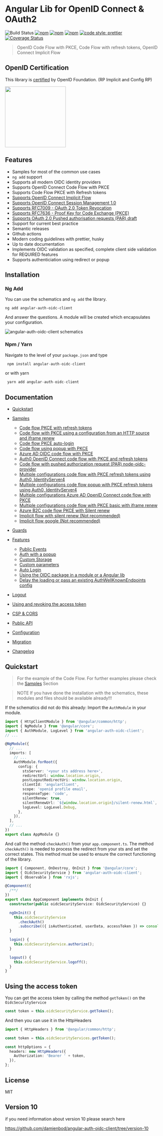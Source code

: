 # Angular Lib for OpenID Connect & OAuth2

![Build Status](https://github.com/damienbod/angular-auth-oidc-client/workflows/angular-auth-oidc-client-build/badge.svg?branch=main) [![npm](https://img.shields.io/npm/v/angular-auth-oidc-client.svg)](https://www.npmjs.com/package/angular-auth-oidc-client) [![npm](https://img.shields.io/npm/dm/angular-auth-oidc-client.svg)](https://www.npmjs.com/package/angular-auth-oidc-client) [![npm](https://img.shields.io/npm/l/angular-auth-oidc-client.svg)](https://www.npmjs.com/package/angular-auth-oidc-client) [![code style: prettier](https://img.shields.io/badge/code_style-prettier-ff69b4.svg)](https://github.com/prettier/prettier) [![Coverage Status](https://coveralls.io/repos/github/damienbod/angular-auth-oidc-client/badge.svg?branch=main)](https://coveralls.io/github/damienbod/angular-auth-oidc-client?branch=main)

> OpenID Code Flow with PKCE, Code Flow with refresh tokens, OpenID Connect Implicit Flow

## OpenID Certification

This library is <a href="http://openid.net/certification/#RPs">certified</a> by OpenID Foundation. (RP Implicit and Config RP)

<a href="http://openid.net/certification/#RPs"><img src="https://damienbod.files.wordpress.com/2017/06/oid-l-certification-mark-l-rgb-150dpi-90mm.png" alt="" width="200" /></a>

## Features

- Samples for most of the common use cases
- `ng add` support
- Supports all modern OIDC identity providers
- Supports OpenID Connect Code Flow with PKCE
- Supports Code Flow PKCE with Refresh tokens
- [Supports OpenID Connect Implicit Flow](http://openid.net/specs/openid-connect-implicit-1_0.html)
- [Supports OpenID Connect Session Management 1.0](http://openid.net/specs/openid-connect-session-1_0.html)
- [Supports RFC7009 - OAuth 2.0 Token Revocation](https://tools.ietf.org/html/rfc7009)
- [Supports RFC7636 - Proof Key for Code Exchange (PKCE)](https://tools.ietf.org/html/rfc7636)
- [Supports OAuth 2.0 Pushed authorisation requests (PAR) draft](https://tools.ietf.org/html/draft-ietf-oauth-par-06)
- Support for current best practice
- Semantic releases
- Github actions
- Modern coding guidelines with prettier, husky
- Up to date documentation
- Implements OIDC validation as specified, complete client side validation for REQUIRED features
- Supports authenticiation using redirect or popup

## Installation

### Ng Add

You can use the schematics and `ng add` the library.

```
ng add angular-auth-oidc-client
```

And answer the questions. A module will be created which encapsulates your configuration.

![angular-auth-oidc-client schematics](./.github/angular-auth-oidc-client-schematics-720.gif)

### Npm / Yarn

Navigate to the level of your `package.json` and type

```ts
 npm install angular-auth-oidc-client
```

or with yarn

```ts
 yarn add angular-auth-oidc-client
```

## Documentation

- [Quickstart](https://github.com/damienbod/angular-auth-oidc-client/tree/main/docs/quickstart.md)
- [Samples](https://github.com/damienbod/angular-auth-oidc-client/tree/main/docs/samples.md)

  - [Code flow PKCE with refresh tokens](https://github.com/damienbod/angular-auth-oidc-client/tree/main/projects/sample-code-flow-refresh-tokens)
  - [Code flow with PKCE using a configuration from an HTTP source and iframe renew](https://github.com/damienbod/angular-auth-oidc-client/tree/main/projects/sample-code-flow-http-config)
  - [Code flow PKCE auto-login](https://github.com/damienbod/angular-auth-oidc-client/tree/main/projects/sample-code-flow-auto-login)
  - [Code flow using popup with PKCE](https://github.com/damienbod/angular-auth-oidc-client/tree/main/projects/sample-code-flow-popup)
  - [Azure AD OIDC code flow with PKCE](https://github.com/damienbod/angular-auth-oidc-client/tree/main/projects/sample-code-flow-azuread)
  - [Auth0 OpenID Connect code flow with PKCE and refresh tokens](https://github.com/damienbod/angular-auth-oidc-client/tree/main/projects/sample-code-flow-auth0)
  - [Code flow with pushed authorization request (PAR) node-oidc-provider](https://github.com/damienbod/angular-auth-oidc-client/tree/main/projects/sample-code-flow-par)
  - [Multiple configurations code flow with PKCE refresh tokens using Auth0, IdentityServer4](https://github.com/damienbod/angular-auth-oidc-client/tree/main/projects/sample-code-flow-multi-Auth0-ID4)
  - [Multiple configurations code flow popup with PKCE refresh tokens using Auth0, IdentityServer4](https://github.com/damienbod/angular-auth-oidc-client/tree/main/projects/sample-code-flow-multi-Auth0-ID4-popup)
  - [Multiple configurations Azure AD OpenID Connect code flow with PKCE](https://github.com/damienbod/angular-auth-oidc-client/tree/main/projects/projects/sample-code-flow-multi-AAD)
  - [Multiple configurations code flow with PKCE basic with iframe renew](https://github.com/damienbod/angular-auth-oidc-client/tree/main/projects/sample-code-flow-multi-iframe)
  - [Azure B2C code flow PKCE with Silent renew](https://github.com/damienbod/angular-auth-oidc-client/tree/main/projects/sample-code-flow-azure-b2c)
  - [Implicit flow with silent renew (Not recommended)](https://github.com/damienbod/angular-auth-oidc-client/tree/main/projects/sample-implicit-flow-silent-renew)
  - [Implicit flow google (Not recommended)](https://github.com/damienbod/angular-auth-oidc-client/tree/main/projects/sample-implicit-flow-google)

- [Guards](https://github.com/damienbod/angular-auth-oidc-client/tree/main/docs/guards.md)
- [Features](https://github.com/damienbod/angular-auth-oidc-client/tree/main/docs/features.md)

  - [Public Events](https://github.com/damienbod/angular-auth-oidc-client/tree/main/docs/features.md#public-events)
  - [Auth with a popup](https://github.com/damienbod/angular-auth-oidc-client/tree/main/docs/authorizing-popup.md)
  - [Custom Storage](https://github.com/damienbod/angular-auth-oidc-client/tree/main/docs/features.md#custom-storage)
  - [Custom parameters](https://github.com/damienbod/angular-auth-oidc-client/tree/main/docs/features.md#custom-parameters)
  - [Auto Login](https://github.com/damienbod/angular-auth-oidc-client/tree/main/docs/features.md#auto-login)
  - [Using the OIDC package in a module or a Angular lib](https://github.com/damienbod/angular-auth-oidc-client/tree/main/docs/features.md#using-the-oidc-package-in-a-module-or-a-angular-lib)
  - [Delay the loading or pass an existing AuthWellKnownEndpoints config](https://github.com/damienbod/angular-auth-oidc-client/tree/main/docs/features.md#delay-the-loading-or-pass-an-existing-well-knownopenid-configuration-configuration)

- [Logout](https://github.com/damienbod/angular-auth-oidc-client/tree/main/docs/logout.md)
- [Using and revoking the access token](https://github.com/damienbod/angular-auth-oidc-client/tree/main/docs/using-access-tokens.md)
- [CSP & CORS](https://github.com/damienbod/angular-auth-oidc-client/tree/main/docs/csp-cors-config.md)
- [Public API](https://github.com/damienbod/angular-auth-oidc-client/tree/main/docs/public-api.md)
- [Configuration](https://github.com/damienbod/angular-auth-oidc-client/tree/main/docs/configuration.md)
- [Migration](https://github.com/damienbod/angular-auth-oidc-client/tree/main/docs/migration.md)
- [Changelog](https://github.com/damienbod/angular-auth-oidc-client/tree/main/CHANGELOG.md)

## Quickstart

> For the example of the Code Flow. For further examples please check the [Samples](docs/samples.md) Section

> NOTE If you have done the installation with the schematics, these modules and files should be available already!!!

If the schematics did not do this already: Import the `AuthModule` in your module.

```ts
import { HttpClientModule } from '@angular/common/http';
import { NgModule } from '@angular/core';
import { AuthModule, LogLevel } from 'angular-auth-oidc-client';
// ...

@NgModule({
  // ...
  imports: [
    // ...
    AuthModule.forRoot({
      config: {
        stsServer: '<your sts address here>',
        redirectUrl: window.location.origin,
        postLogoutRedirectUri: window.location.origin,
        clientId: 'angularClient',
        scope: 'openid profile email',
        responseType: 'code',
        silentRenew: true,
        silentRenewUrl: `${window.location.origin}/silent-renew.html`,
        logLevel: LogLevel.Debug,
      },
    }),
  ],
  // ...
})
export class AppModule {}
```

And call the method `checkAuth()` from your `app.component.ts`. The method `checkAuth()` is needed to process the redirect from your sts and set the correct states. This method must be used to ensure the correct functioning of the library.

```ts
import { Component, OnDestroy, OnInit } from '@angular/core';
import { OidcSecurityService } from 'angular-auth-oidc-client';
import { Observable } from 'rxjs';

@Component({
  /**/
})
export class AppComponent implements OnInit {
  constructor(public oidcSecurityService: OidcSecurityService) {}

  ngOnInit() {
    this.oidcSecurityService
      .checkAuth()
      .subscribe(({ isAuthenticated, userData, accessToken }) => console.log('is authenticated', isAuthenticated));
  }

  login() {
    this.oidcSecurityService.authorize();
  }

  logout() {
    this.oidcSecurityService.logoff();
  }
}
```

## Using the access token

You can get the access token by calling the method `getToken()` on the `OidcSecurityService`

```ts
const token = this.oidcSecurityService.getToken();
```

And then you can use it in the HttpHeaders

```ts
import { HttpHeaders } from '@angular/common/http';

const token = this.oidcSecurityServices.getToken();

const httpOptions = {
  headers: new HttpHeaders({
    Authorization: 'Bearer ' + token,
  }),
};
```

## License

MIT

## Version 10

if you need information about version 10 please search here

https://github.com/damienbod/angular-auth-oidc-client/tree/version-10
